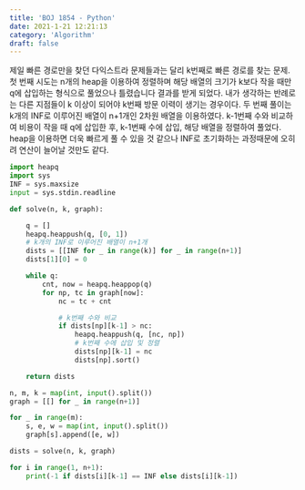 ```yaml
---
title: 'BOJ 1854 - Python'
date: 2021-1-21 12:21:13
category: 'Algorithm'
draft: false
---
```

제일 빠른 경로만을 찾던 다익스트라 문제들과는 달리 k번째로 빠른 경로를 찾는 문제. 첫 번째 시도는 n개의 heap을 이용하여 정렬하며 해당 배열의 크기가 k보다 작을 때만 q에 삽입하는 형식으로 풀었으나 틀렸습니다 결과를 받게 되었다. 내가 생각하는 반례로는 다른 지점들이 k 이상이 되어야 k번째 방문 이력이 생기는 경우이다. 두 번째 풀이는 k개의 INF로 이루어진 배열이 n+1개인 2차원 배열을 이용하였다. k-1번째 수와 비교하여 비용이 작을 때 q에 삽입한 후, k-1번째 수에 삽입, 해당 배열을 정렬하여 풀었다. heap을 이용하면 더욱 빠르게 풀 수 있을 것 같으나 INF로 초기화하는 과정때문에 오히려 연산이 늘어날 것만도 같다.
```python
import heapq
import sys
INF = sys.maxsize
input = sys.stdin.readline

def solve(n, k, graph):

    q = []
    heapq.heappush(q, [0, 1])
    # k개의 INF로 이루어진 배열이 n+1개
    dists = [[INF for _ in range(k)] for _ in range(n+1)]
    dists[1][0] = 0

    while q:
        cnt, now = heapq.heappop(q)
        for np, tc in graph[now]:
            nc = tc + cnt

            # k번째 수와 비교
            if dists[np][k-1] > nc:
                heapq.heappush(q, [nc, np])
                # k번째 수에 삽입 및 정렬
                dists[np][k-1] = nc
                dists[np].sort()

    return dists

n, m, k = map(int, input().split())
graph = [[] for _ in range(n+1)]

for _ in range(m):
    s, e, w = map(int, input().split())
    graph[s].append([e, w])

dists = solve(n, k, graph)

for i in range(1, n+1):
    print(-1 if dists[i][k-1] == INF else dists[i][k-1])

```